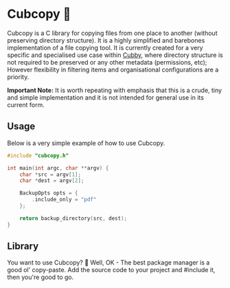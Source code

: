 # Cubcopy 🧸

Cubcopy is a C library for copying files from one place to another (without preserving directory structure). It is a highly simplified and barebones implementation of a file copying tool. It is currently created for a very specific and specialised use case within [Cubby](https://github.com/joshgermon/cubby), where directory structure is not required to be preserved or any other metadata (permissions, etc); However flexibility in filtering items and organisational configurations are a priority.

**Important Note:**
It is worth repeating with emphasis that this is a crude, tiny and simple  implementation and it is not intended for general use in its current form.

## Usage

Below is a very simple example of how to use Cubcopy.


```c
#include "cubcopy.h"

int main(int argc, char **argv) {
    char *src = argv[1];
    char *dest = argv[2];

    BackupOpts opts = {
        .include_only = "pdf"
    };

    return backup_directory(src, dest);
}

```

## Library

You want to use Cubcopy? 🤔 Well, OK  - The best package manager is a good ol' copy-paste. Add the source code to your project and #include it, then you're good to go.
